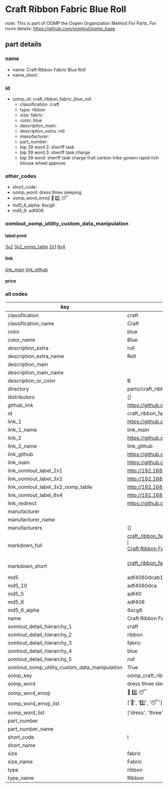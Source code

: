 # Craft Ribbon Fabric Blue Roll  

note: This is part of OOMP the Oopen Organization Method For Parts. For more details: https://github.com/oomlout/oomp_base

##  part details
  







### name
* name: Craft Ribbon Fabric Blue Roll
* name_short: 
### id
* oomp_id: craft_ribbon_fabric_blue_roll
  * classification: craft
  * type: ribbon
  * size: fabric
  * color: blue
  * description_main: 
  * description_extra: roll
  * manufacturer: 
  * part_number: 
  * bip 39 word 2: sheriff task
  * bip 39 word 3: sheriff task charge
  * bip 39 word: sheriff task charge fruit carbon tribe govern rapid rich blouse wheel approve

### other_codes
* short_code: 
* oomp_word: dress three sleeping
* oomp_word_emoji :dress: :three: :sleeping:
* md5_6_alpha: 6scg6
* md5_6: adf406






### oomlout_oomp_utility_custom_data_manipulation
#### label print
[3x2](http://192.168.1.245:1112/?label=oomp%206scg6)
[3x2_oomp_table](http://192.168.1.108:1112/?label=oomp%206scg6)
[2x1](http://192.168.1.242:1112/?label=oomp%206scg6)
[6x4](http://192.168.1.55:1112/?label=oomp%206scg6)    

#### link

[link_main](https://github.com/oomlout/oomlout_oomp_version_1_messy/tree/main/parts/craft_ribbon_fabric_blue_roll) [link_github](https://github.com/oomlout/oomlout_oomp_version_1_messy/tree/main/parts/craft_ribbon_fabric_blue_roll)                             

#### price







### all codes 
| key | value |  
| --- | --- |  
| classification | craft |  
| classification_name | Craft |  
| color | blue |  
| color_name | Blue |  
| description_extra | roll |  
| description_extra_name | Roll |  
| description_main |  |  
| description_main_name |  |  
| description_or_color | B  |  
| directory | parts/craft_ribbon_fabric_blue_roll |  
| distributors | [] |  
| github_link | https://github.com/oomlout/oomlout_oomp_part_src/tree/main/parts/craft_ribbon_fabric_blue_roll |  
| id | craft_ribbon_fabric_blue_roll |  
| link_1 | https://github.com/oomlout/oomlout_oomp_version_1_messy/tree/main/parts/craft_ribbon_fabric_blue_roll |  
| link_1_name | link_main |  
| link_2 | https://github.com/oomlout/oomlout_oomp_version_1_messy/tree/main/parts/craft_ribbon_fabric_blue_roll |  
| link_2_name | link_github |  
| link_github | https://github.com/oomlout/oomlout_oomp_version_1_messy/tree/main/parts/craft_ribbon_fabric_blue_roll |  
| link_main | https://github.com/oomlout/oomlout_oomp_version_1_messy/tree/main/parts/craft_ribbon_fabric_blue_roll |  
| link_oomlout_label_2x1 | http://192.168.1.242:1112/?label=oomp%206scg6 |  
| link_oomlout_label_3x2 | http://192.168.1.245:1112/?label=oomp%206scg6 |  
| link_oomlout_label_3x2_oomp_table | http://192.168.1.108:1112/?label=oomp%206scg6 |  
| link_oomlout_label_6x4 | http://192.168.1.55:1112/?label=oomp%206scg6 |  
| link_redirect | https://github.com/oomlout/oomlout_oomp_version_1_messy/tree/main/parts/craft_ribbon_fabric_blue_roll |  
| manufacturer |  |  
| manufacturer_name |  |  
| manufacturers | [] |  
| markdown_full | [craft_ribbon_fabric_blue_roll](none)<br>[l](none)<br>[Craft Ribbon Fabric Blue Roll](none)<br><br> |  
| markdown_short | [craft_ribbon_fabric_blue_roll](none)<br><br> |  
| md5 | adf4060dcab1eca3a11135dc4d37862c |  
| md5_10 | adf4060dca |  
| md5_5 | adf40 |  
| md5_6 | adf406 |  
| md5_6_alpha | 6scg6 |  
| name | Craft Ribbon Fabric Blue Roll |  
| oomlout_detail_hierarchy_1 | craft |  
| oomlout_detail_hierarchy_2 | ribbon |  
| oomlout_detail_hierarchy_3 | fabric |  
| oomlout_detail_hierarchy_4 | blue |  
| oomlout_detail_hierarchy_5 | roll |  
| oomlout_oomp_utility_custom_data_manipulation | True |  
| oomp_key | oomp_craft_ribbon_fabric_blue_roll |  
| oomp_word | dress three sleeping |  
| oomp_word_emoji | :dress: :three: :sleeping: |  
| oomp_word_emoji_list | [':dress:', ':three:', ':sleeping:'] |  
| oomp_word_list | ['dress', 'three', 'sleeping'] |  
| part_number |  |  
| part_number_name |  |  
| short_code | l |  
| short_name |  |  
| size | fabric |  
| size_name | Fabric |  
| type | ribbon |  
| type_name | Ribbon |  
